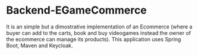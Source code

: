 # Backend-EGameCommerce
It is an simple but a dimostrative implementation of an Ecommerce (where a buyer can add to the carts, book and buy videogames instead the owner of the ecommerce can manage its products). This application uses Spring Boot, Maven and Keycloak.
